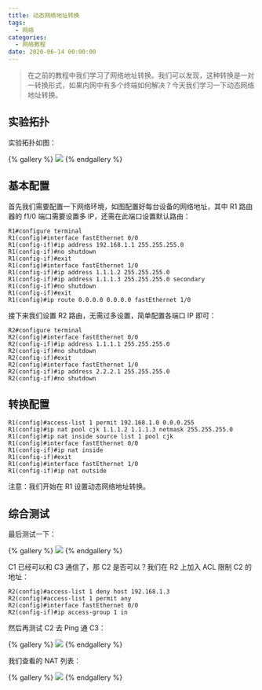 ```yaml
---
title: 动态网络地址转换
tags:
  - 网络
categories:
  - 网络教程
date: 2020-06-14 00:00:00
---
```


> 在之前的教程中我们学习了网络地址转换。我们可以发现，这种转换是一对一转换形式，如果内网中有多个终端如何解决？今天我们学习一下动态网络地址转换。

<!-- more -->

## 实验拓扑

实验拓扑如图：

{% gallery %}
![](https://cdn.dusays.com/2020/06/231-1.jpg/1)
{% endgallery %}

## 基本配置

首先我们需要配置一下网络环境，如图配置好每台设备的网络地址，其中 R1 路由器的 f1/0 端口需要设置多 IP，还需在此端口设置默认路由：

```
R1#configure terminal
R1(config)#interface fastEthernet 0/0
R1(config-if)#ip address 192.168.1.1 255.255.255.0
R1(config-if)#no shutdown
R1(config-if)#exit
R1(config)#interface fastEthernet 1/0
R1(config-if)#ip address 1.1.1.2 255.255.255.0
R1(config-if)#ip address 1.1.1.3 255.255.255.0 secondary
R1(config-if)#no shutdown
R1(config-if)#exit
R1(config)#ip route 0.0.0.0 0.0.0.0 fastEthernet 1/0
```

接下来我们设置 R2 路由，无需过多设置，简单配置各端口 IP 即可：

```
R2#configure terminal
R2(config)#interface fastEthernet 0/0
R2(config-if)#ip address 1.1.1.1 255.255.255.0
R2(config-if)#no shutdown
R2(config-if)#exit
R2(config)#interface fastEthernet 1/0
R2(config-if)#ip address 2.2.2.1 255.255.255.0
R2(config-if)#no shutdown
```

## 转换配置

```
R1(config)#access-list 1 permit 192.168.1.0 0.0.0.255
R1(config)#ip nat pool cjk 1.1.1.2 1.1.1.3 netmask 255.255.255.0
R1(config)#ip nat inside source list 1 pool cjk
R1(config)#interface fastEthernet 0/0
R1(config-if)#ip nat inside
R1(config-if)#exit
R1(config)#interface fastEthernet 1/0
R1(config-if)#ip nat outside
```

注意：我们开始在 R1 设置动态网络地址转换。

## 综合测试

最后测试一下：

{% gallery %}
![](https://cdn.dusays.com/2020/06/231-2.jpg/1)
{% endgallery %}

C1 已经可以和 C3 通信了，那 C2 是否可以？我们在 R2 上加入 ACL 限制 C2 的地址：

```
R2(config)#access-list 1 deny host 192.168.1.3
R2(config)#access-list 1 permit any
R2(config)#interface fastEthernet 0/0
R2(config-if)#ip access-group 1 in
```

然后再测试 C2 去 Ping 通 C3：

{% gallery %}
![](https://cdn.dusays.com/2020/06/231-3.jpg/1)
{% endgallery %}

我们查看的 NAT 列表：

{% gallery %}
![](https://cdn.dusays.com/2020/06/231-4.jpg/1)
{% endgallery %}